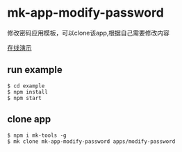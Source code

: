 # mk-app-modify-password

修改密码应用模板，可以clone该app,根据自己需要修改内容

[在线演示](https://ziaochina.github.io/mk-app-modify-password/)

## run example

```
$ cd example
$ npm install
$ npm start
```

## clone app

```
$ npm i mk-tools -g
$ mk clone mk-app-modify-password apps/modify-password
```
